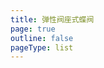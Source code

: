 ```yaml
---
title: 弹性阀座式蝶阀
page: true
outline: false
pageType: list
---
```


<script setup>
import AllProducts from '../../AllProducts.vue'
</script>

<AllProducts category="蝶阀,弹性阀座式" />
